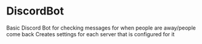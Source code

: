 ﻿# DiscordBot
Basic Discord Bot for checking messages for when people are away/people come back
Creates settings for each server that is configured for it
